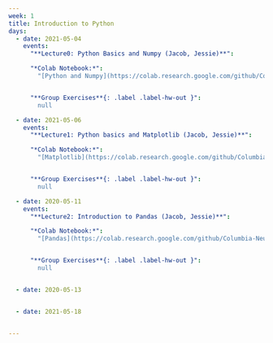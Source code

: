 ```yaml
---
week: 1
title: Introduction to Python
days:
  - date: 2021-05-04
    events:
      "**Lecture0: Python Basics and Numpy (Jacob, Jessie)**":

      "*Colab Notebook:*":
        "[Python and Numpy](https://colab.research.google.com/github/Columbia-Neuropythonistas/PythonDataCourse2021/blob/main/Lecture0/Lecture0_Python%2BNumpy.ipynb)"


      "**Group Exercises**{: .label .label-hw-out }":
        null

  - date: 2021-05-06
    events:
      "**Lecture1: Python basics and Matplotlib (Jacob, Jessie)**":

      "*Colab Notebook:*":
        "[Matplotlib](https://colab.research.google.com/github/Columbia-Neuropythonistas/PythonDataCourse2021/blob/main/Lecture1/Lecture1_Matplotlib.ipynb)"


      "**Group Exercises**{: .label .label-hw-out }":
        null

  - date: 2020-05-11
    events:
      "**Lecture2: Introduction to Pandas (Jacob, Jessie)**":

      "*Colab Notebook:*":
        "[Pandas](https://colab.research.google.com/github/Columbia-Neuropythonistas/PythonDataCourse2021/blob/main/Lecture2/Lecture2_pandas.ipynb)"


      "**Group Exercises**{: .label .label-hw-out }":
        null


  - date: 2020-05-13


  - date: 2021-05-18


---
```

